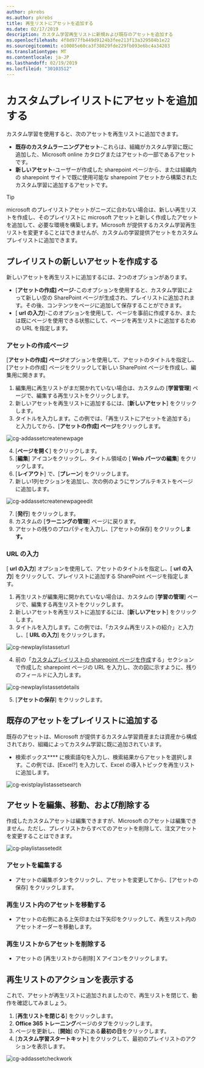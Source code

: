 ```yaml
---
author: pkrebs
ms.author: pkrebs
title: 再生リストにアセットを追加する
ms.date: 02/17/2019
description: カスタム学習再生リストに新規および既存のアセットを追加する
ms.openlocfilehash: 4f8d977fb449d9124b3fee213f13a329584b1e22
ms.sourcegitcommit: e10085e60ca3f38029fde229fb093e6bc4a34203
ms.translationtype: MT
ms.contentlocale: ja-JP
ms.lasthandoff: 02/19/2019
ms.locfileid: "30103512"
---
```

# <a name="add-assets-to-a-custom-playlist"></a>カスタムプレイリストにアセットを追加する

カスタム学習を使用すると、次のアセットを再生リストに追加できます。

- **既存のカスタムラーニングアセット**-これらは、組織がカスタム学習に既に追加した、Microsoft online カタログまたはアセットの一部であるアセットです。
- **新しいアセット**-ユーザーが作成した sharepoint ページから、または組織内の sharepoint サイトで既に使用可能な sharepoint アセットから構築されたカスタム学習に追加するアセットです。 

> [!TIP]
> microsoft のプレイリストアセットがニーズに合わない場合は、新しい再生リストを作成し、そのプレイリストに microsoft アセットと新しく作成したアセットを追加して、必要な環境を構築します。Microsoft が提供するカスタム学習再生リストを変更することはできませんが、カスタムの学習提供アセットをカスタムプレイリストに追加できます。   

## <a name="create-a-new-asset-for-a-playlist"></a>プレイリストの新しいアセットを作成する

新しいアセットを再生リストに追加するには、2つのオプションがあります。

- [**アセットの作成] ページ**-このオプションを使用すると、カスタム学習によって新しい空の SharePoint ページが生成され、プレイリストに追加されます。その後、コンテンツをページに追加して保存することができます。  
- [ **url の入力**]-このオプションを使用して、ページを事前に作成するか、または既にページを使用できる状態にして、ページを再生リストに追加するための URL を指定します。

### <a name="create-asset-page"></a>アセットの作成ページ 
[**アセットの作成] ページ**オプションを使用して、アセットのタイトルを指定し、[アセットの作成] ページをクリックして新しい SharePoint ページを作成し、編集用に開きます。 

1.  編集用に再生リストがまだ開かれていない場合は、カスタムの [**学習管理**] ページで、編集する再生リストをクリックします。 
2. 新しいアセットを再生リストに追加するには、[**新しいアセット**] をクリックします。 
3. タイトルを入力します。この例では、「再生リストにアセットを追加する」と入力してから、[**アセットの作成] ページ**をクリックします。

![cg-addassetcreatenewpage](media/cg-addassetcreatenewpage.png)

4. [**ページを開く**] をクリックします。
5. [**編集**] アイコンをクリックし、タイトル領域の [ **Web パーツの編集**] をクリックします。
6. [**レイアウト**] で、[**プレーン**] をクリックします。 
7. 新しい1列セクションを追加し、次の例のようにサンプルテキストをページに追加します。 

![cg-addassetcreatenewpageedit](media/cg-addassetcreatenewpageedit.png)

7. [**発行**] をクリックします。
8. カスタムの [**ラーニングの管理**] ページに戻ります。 
9. アセットの残りのプロパティを入力し、[アセットの保存] をクリックし**ます。**

### <a name="enter-the-url"></a>URL の入力
[ **url の入力**] オプションを使用して、アセットのタイトルを指定し、[ **url の入力**] をクリックして、プレイリストに追加する SharePoint ページを指定します。 

1.  再生リストが編集用に開かれていない場合は、カスタムの [**学習の管理**] ページで、編集する再生リストをクリックします。 
2. 新しいアセットを再生リストに追加するには、[**新しいアセット**] をクリックします。 
3. タイトルを入力します。この例では、「カスタム再生リストの紹介」と入力し、[ **URL の入力**] をクリックします。 

![cg-newplaylistasseturl](media/cg-newplaylistasseturl.png)

4. 前の「[カスタムプレイリストの sharepoint ページを作成](custom_createnewpage.md)する」セクションで作成した sharepoint ページの URL を入力し、次の図に示すように、残りのフィールドに入力します。

![cg-newplaylistassetdetails](media/cg-newplaylistassetdetails.png)

5. [**アセットの保存**] をクリックします。 

## <a name="add-an-existing-asset-to-a-playlist"></a>既存のアセットをプレイリストに追加する

既存のアセットは、Microsoft が提供するカスタム学習資産または資産から構成されており、組織によってカスタム学習に既に追加されています。 

- 検索ボックス**** に検索語句を入力し、検索結果からアセットを選択します。この例では、[Excel?] を入力して、Excel の導入トピックを再生リストに追加します。

![cg-existplaylistassetsearch](media/cg-existplaylistassetsearch.png)

## <a name="edit-move-and-delete-assets"></a>アセットを編集、移動、および削除する
作成したカスタムアセットは編集できますが、Microsoft のアセットは編集できません。ただし、プレイリストからすべてのアセットを削除して、注文アセットを変更することはできます。 

![cg-playlistassetedit](media/cg-playlistassetedit.png)

### <a name="edit-an-asset"></a>アセットを編集する
- アセットの編集ボタンをクリックし、アセットを変更してから、[アセットの保存] をクリックします。 

### <a name="move-an-asset-in-a-playlist"></a>再生リスト内のアセットを移動する
- アセットの右側にある上矢印または下矢印をクリックして、再生リスト内のアセットオーダーを移動します。

### <a name="remove-an-asset-from-a-playlist"></a>再生リストからアセットを削除する
- アセットの [再生リストから削除] X アイコンをクリックします。 

## <a name="view-the-playlist-in-action"></a>再生リストのアクションを表示する
これで、アセットが再生リストに追加されましたので、再生リストを閉じて、動作を確認してみましょう。 

1. [**再生リストを閉じる**] をクリックします。
2. **Office 365 トレーニング**ページのタブをクリックします。
3. ページを更新し、[**開始**] の下にある**最初の日**をクリックします。
4. [**カスタム学習スタートキット**] をクリックして、最初のプレイリストのアクションを表示します。 

![cg-addassetcheckwork](media/cg-addassetcheckwork.png)